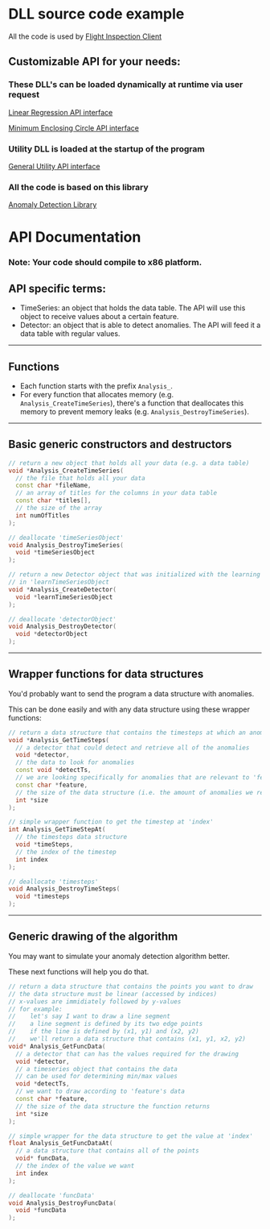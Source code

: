 # DLL source code example

All the code is used by [Flight Inspection Client](https://github.com/yarin-da/adv_prog_2)

## Customizable API for your needs:

### These DLL's can be loaded dynamically at runtime via user request

[Linear Regression API interface](src/linear_reg_dll)

[Minimum Enclosing Circle API interface](src/min_circle_dll)

### Utility DLL is loaded at the startup of the program

[General Utility API interface](src/util_dll)

### All the code is based on this library

[Anomaly Detection Library](src/anomaly_detection)

# API Documentation

### **Note: Your code should compile to x86 platform.**

## API specific terms:

* TimeSeries: an object that holds the data table.
  The API will use this object to receive values about a certain feature.
* Detector: an object that is able to detect anomalies. The API will feed it a data table with regular values.

***

## Functions

* Each function starts with the prefix `Analysis_`.
* For every function that allocates memory (e.g. `Analysis_CreateTimeSeries`), there's a function that deallocates this memory to prevent memory leaks (e.g. `Analysis_DestroyTimeSeries`).

***

## Basic generic constructors and destructors
```cpp
// return a new object that holds all your data (e.g. a data table)
void *Analysis_CreateTimeSeries(
  // the file that holds all your data
  const char *fileName, 
  // an array of titles for the columns in your data table
  const char *titles[], 
  // the size of the array
  int numOfTitles
);

// deallocate 'timeSeriesObject'
void Analysis_DestroyTimeSeries(
  void *timeSeriesObject
);

// return a new Detector object that was initialized with the learning data
// in 'learnTimeSeriesObject
void *Analysis_CreateDetector(
  void *learnTimeSeriesObject
);

// deallocate 'detectorObject'
void Analysis_DestroyDetector(
  void *detectorObject
);
```

***

## Wrapper functions for data structures

You'd probably want to send the program a data structure with anomalies.

This can be done easily and with any data structure using these wrapper functions:

```cpp
// return a data structure that contains the timesteps at which an anomaly occurred
void *Analysis_GetTimeSteps(
  // a detector that could detect and retrieve all of the anomalies
  void *detector,
  // the data to look for anomalies
  const void *detectTs,
  // we are looking specifically for anomalies that are relevant to 'feature'
  const char *feature,
  // the size of the data structure (i.e. the amount of anomalies we returned)
  int *size
);

// simple wrapper function to get the timestep at 'index'
int Analysis_GetTimeStepAt(
  // the timesteps data structure
  void *timeSteps,
  // the index of the timestep
  int index
);

// deallocate 'timesteps'
void Analysis_DestroyTimeSteps(
  void *timesteps
);
```

***

## Generic drawing of the algorithm

You may want to simulate your anomaly detection algorithm better.

These next functions will help you do that.

```cpp
// return a data structure that contains the points you want to draw
// the data structure must be linear (accessed by indices)
// x-values are immidiately followed by y-values
// for example:
//    let's say I want to draw a line segment
//    a line segment is defined by its two edge points
//    if the line is defined by (x1, y1) and (x2, y2)
//    we'll return a data structure that contains (x1, y1, x2, y2)
void* Analysis_GetFuncData(
  // a detector that can has the values required for the drawing
  void *detector,
  // a timeseries object that contains the data 
  // can be used for determining min/max values
  void *detectTs,
  // we want to draw according to 'feature's data
  const char *feature,
  // the size of the data structure the function returns
  int *size
);

// simple wrapper for the data structure to get the value at 'index'
float Analysis_GetFuncDataAt(
  // a data structure that contains all of the points
  void* funcData,
  // the index of the value we want
  int index
);

// deallocate 'funcData'
void Analysis_DestroyFuncData(
  void *funcData
);
```